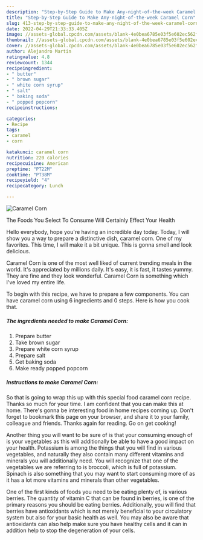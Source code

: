 ```yaml
---
description: "Step-by-Step Guide to Make Any-night-of-the-week Caramel Corn"
title: "Step-by-Step Guide to Make Any-night-of-the-week Caramel Corn"
slug: 413-step-by-step-guide-to-make-any-night-of-the-week-caramel-corn
date: 2022-04-29T21:33:33.405Z
image: //assets-global.cpcdn.com/assets/blank-4e0bea6785e03f5e602ec562f230caae08da540cada707380b4fe1bbebba43da.png
thumbnail: //assets-global.cpcdn.com/assets/blank-4e0bea6785e03f5e602ec562f230caae08da540cada707380b4fe1bbebba43da.png
cover: //assets-global.cpcdn.com/assets/blank-4e0bea6785e03f5e602ec562f230caae08da540cada707380b4fe1bbebba43da.png
author: Alejandro Martin
ratingvalue: 4.8
reviewcount: 1344
recipeingredient:
- " butter"
- " brown sugar"
- " white corn syrup"
- " salt"
- " baking soda"
- " popped popcorn"
recipeinstructions:

categories:
- Recipe
tags:
- caramel
- corn

katakunci: caramel corn 
nutrition: 220 calories
recipecuisine: American
preptime: "PT22M"
cooktime: "PT38M"
recipeyield: "4"
recipecategory: Lunch

---
```



![Caramel Corn](//assets-global.cpcdn.com/assets/blank-4e0bea6785e03f5e602ec562f230caae08da540cada707380b4fe1bbebba43da.png)

The Foods You Select To Consume Will Certainly Effect Your Health

Hello everybody, hope you're having an incredible day today. Today, I will show you a way to prepare a distinctive dish, caramel corn. One of my favorites. This time, I will make it a bit unique. This is gonna smell and look delicious.

Caramel Corn is one of the most well liked of current trending meals in the world. It's appreciated by millions daily. It's easy, it is fast, it tastes yummy. They are fine and they look wonderful. Caramel Corn is something which I've loved my entire life.




To begin with this recipe, we have to prepare a few components. You can have caramel corn using 6 ingredients and 0 steps. Here is how you cook that.

<!--inarticleads1-->

##### The ingredients needed to make Caramel Corn:

1. Prepare  butter
1. Take  brown sugar
1. Prepare  white corn syrup
1. Prepare  salt
1. Get  baking soda
1. Make ready  popped popcorn




<!--inarticleads2-->

##### Instructions to make Caramel Corn:





So that is going to wrap this up with this special food caramel corn recipe. Thanks so much for your time. I am confident that you can make this at home. There's gonna be interesting food in home recipes coming up. Don't forget to bookmark this page on your browser, and share it to your family, colleague and friends. Thanks again for reading. Go on get cooking!

Another thing you will want to be sure of is that your consuming enough of is your vegetables as this will additionally be able to have a good impact on your health. Potassium is among the things that you will find in various vegetables, and naturally they also contain many different vitamins and minerals you will additionally need. You will recognize that one of the vegetables we are referring to is broccoli, which is full of potassium. Spinach is also something that you may want to start consuming more of as it has a lot more vitamins and minerals than other vegetables.

One of the first kinds of foods you need to be eating plenty of, is various berries. The quantity of vitamin C that can be found in berries, is one of the primary reasons you should be eating berries. Additionally, you will find that berries have antioxidants which is not merely beneficial to your circulatory system but also for your basic health as well. You may also be aware that antioxidants can also help make sure you have healthy cells and it can in addition help to stop the degeneration of your cells.
